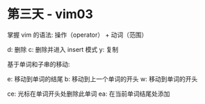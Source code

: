 # 第三天 - vim03

掌握 vim 的语法: 操作（operator） + 动词（范围）

d: 删除
c: 删除并进入 insert 模式
y: 复制

基于单词和子串的移动:

e: 移动到单词的结尾
b: 移动到上一个单词的开头
w: 移动到单词的开头

ce: 光标在单词开头处删除此单词
ea: 在当前单词结尾处添加
